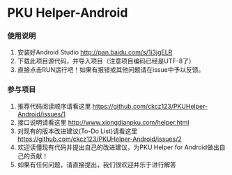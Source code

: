 PKU Helper-Android
================

### 使用说明
  1. 安装好Android Studio http://pan.baidu.com/s/1i3jgELR
  2. 下载此项目源代码，并导入项目（注意项目编码已经是UTF-8了）
  3. 直接点击RUN运行吧！如果有报错或其他问题请在issue中予以反馈。

### 参与项目
  1. 推荐代码阅读顺序请看这里 https://github.com/ckcz123/PKUHelper-Android/issues/1
  2. 接口说明请看这里 http://www.xiongdianpku.com/helper.html
  3. 对现有的版本改进建议(To-Do List)请看这里 https://github.com/ckcz123/PKUHelper-Android/issues/2
  4. 欢迎读懂现有代码并提出自己的改进建议，为PKU Helper for Android做出自己的贡献！
  5. 如果有任何问题，请直接提出，我们很欢迎并乐于进行解答
  
